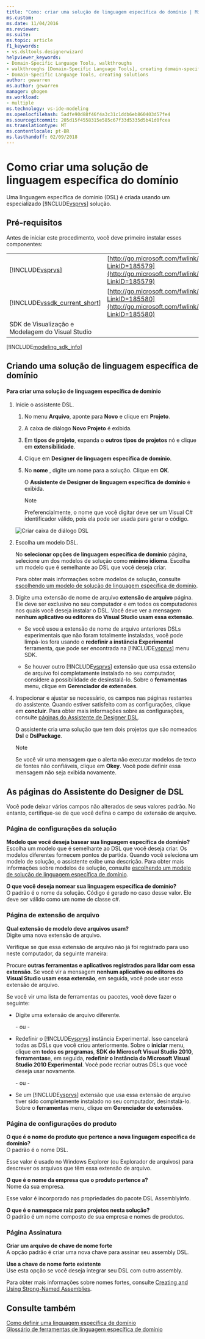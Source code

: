 ```yaml
---
title: "Como: criar uma solução de linguagem específica do domínio | Microsoft Docs"
ms.custom: 
ms.date: 11/04/2016
ms.reviewer: 
ms.suite: 
ms.topic: article
f1_keywords:
- vs.dsltools.designerwizard
helpviewer_keywords:
- Domain-Specific Language Tools, walkthroughs
- walkthroughs [Domain-Specific Language Tools], creating domain-specific language
- Domain-Specific Language Tools, creating solutions
author: gewarren
ms.author: gewarren
manager: ghogen
ms.workload:
- multiple
ms.technology: vs-ide-modeling
ms.openlocfilehash: 5adfe90d88f46f4a3c31c1ddb6eb860403d57fe4
ms.sourcegitcommit: 205d15f4558315e585c67f33d5335d5b41d0fcea
ms.translationtype: MT
ms.contentlocale: pt-BR
ms.lasthandoff: 02/09/2018
---
```

# <a name="how-to-create-a-domain-specific-language-solution"></a>Como criar uma solução de linguagem específica do domínio
Uma linguagem específica de domínio (DSL) é criada usando um especializado [!INCLUDE[vsprvs](../code-quality/includes/vsprvs_md.md)] solução.  
  
## <a name="prerequisites"></a>Pré-requisitos  
 Antes de iniciar este procedimento, você deve primeiro instalar esses componentes:  
  
|||  
|-|-|  
|[!INCLUDE[vsprvs](../code-quality/includes/vsprvs_md.md)]|[http://go.microsoft.com/fwlink/?LinkID=185579](http://go.microsoft.com/fwlink/?LinkID=185579)|  
|[!INCLUDE[vssdk_current_short](../modeling/includes/vssdk_current_short_md.md)]|[http://go.microsoft.com/fwlink/?LinkID=185580](http://go.microsoft.com/fwlink/?LinkID=185580)|  
|SDK de Visualização e Modelagem do Visual Studio||  


[!INCLUDE[modeling_sdk_info](includes/modeling_sdk_info.md)]

  
## <a name="creating-a-domain-specific-language-solution"></a>Criando uma solução de linguagem específica de domínio  
  
#### <a name="to-create-a-domain-specific-language-solution"></a>Para criar uma solução de linguagem específica de domínio  
  
1.  Inicie o assistente DSL.  
  
    1.  No menu **Arquivo**, aponte para **Novo** e clique em **Projeto**.  
  
    2.  A caixa de diálogo **Novo Projeto** é exibida.  
  
    3.  Em **tipos de projeto**, expanda o **outros tipos de projetos** nó e clique em **extensibilidade**.  
  
    4.  Clique em **Designer de linguagem específica de domínio**.  
  
    5.  No **nome** , digite um nome para a solução. Clique em **OK**.  
  
         O **Assistente de Designer de linguagem específica de domínio** é exibida.  
  
        > [!NOTE]
        >  Preferencialmente, o nome que você digitar deve ser um Visual C# identificador válido, pois ela pode ser usada para gerar o código.  
  
     ![Criar caixa de diálogo DSL](../modeling/media/create_dsldialog.png "Create_DSLDialog")  
  
2.  Escolha um modelo DSL.  
  
     No **selecionar opções de linguagem específica de domínio** página, selecione um dos modelos de solução como **mínimo idioma**. Escolha um modelo que é semelhante ao DSL que você deseja criar.  
  
     Para obter mais informações sobre modelos de solução, consulte [escolhendo um modelo de solução de linguagem específica de domínio](../modeling/choosing-a-domain-specific-language-solution-template.md).  
  
3.  Digite uma extensão de nome de arquivo **extensão de arquivo** página. Ele deve ser exclusivo no seu computador e em todos os computadores nos quais você deseja instalar o DSL. Você deve ver a mensagem **nenhum aplicativo ou editores do Visual Studio usam essa extensão**.  
  
    -   Se você usou a extensão de nome de arquivo anteriores DSLs experimentais que não foram totalmente instaladas, você pode limpá-los fora usando o **redefinir a instância Experimental** ferramenta, que pode ser encontrada na [!INCLUDE[vsprvs](../code-quality/includes/vsprvs_md.md)] menu SDK.  
  
    -   Se houver outro [!INCLUDE[vsprvs](../code-quality/includes/vsprvs_md.md)] extensão que usa essa extensão de arquivo foi completamente instalado no seu computador, considere a possibilidade de desinstalá-lo. Sobre o **ferramentas** menu, clique em **Gerenciador de extensões**.  
  
4.  Inspecionar e ajustar se necessário, os campos nas páginas restantes do assistente. Quando estiver satisfeito com as configurações, clique em **concluir**. Para obter mais informações sobre as configurações, consulte [páginas do Assistente de Designer DSL](#settings).  
  
     O assistente cria uma solução que tem dois projetos que são nomeados **Dsl** e **DslPackage**.  
  
    > [!NOTE]
    >  Se você vir uma mensagem que o alerta não executar modelos de texto de fontes não confiáveis, clique em **Okey**. Você pode definir essa mensagem não seja exibida novamente.  
  
##  <a name="settings"></a>As páginas do Assistente do Designer de DSL  
 Você pode deixar vários campos não alterados de seus valores padrão. No entanto, certifique-se de que você defina o campo de extensão de arquivo.  
  
### <a name="solution-settings-page"></a>Página de configurações da solução  
 **Modelo que você deseja basear sua linguagem específica de domínio?**  
 Escolha um modelo que é semelhante ao DSL que você deseja criar. Os modelos diferentes fornecem pontos de partida. Quando você seleciona um modelo de solução, o assistente exibe uma descrição. Para obter mais informações sobre modelos de solução, consulte [escolhendo um modelo de solução de linguagem específica de domínio](../modeling/choosing-a-domain-specific-language-solution-template.md).  
  
 **O que você deseja nomear sua linguagem específica de domínio?**  
 O padrão é o nome da solução. Código é gerado no caso desse valor. Ele deve ser válido como um nome de classe c#.  
  
### <a name="file-extension-page"></a>Página de extensão de arquivo  
 **Qual extensão de modelo deve arquivos usam?**  
 Digite uma nova extensão de arquivo.  
  
 Verifique se que essa extensão de arquivo não já foi registrado para uso neste computador, da seguinte maneira:  
  
 Procure **outras ferramentas e aplicativos registrados para lidar com essa extensão**. Se você vir a mensagem **nenhum aplicativo ou editores do Visual Studio usam essa extensão**, em seguida, você pode usar essa extensão de arquivo.  
  
 Se você vir uma lista de ferramentas ou pacotes, você deve fazer o seguinte:  
  
-   Digite uma extensão de arquivo diferente.  
  
     \- ou -  
  
-   Redefinir o [!INCLUDE[vsprvs](../code-quality/includes/vsprvs_md.md)] instância Experimental. Isso cancelará todas as DSLs que você criou anteriormente. Sobre o **iniciar** menu, clique em **todos os programas**, **SDK do Microsoft Visual Studio 2010**, **ferramentas**e, em seguida, **redefinir o Instância do Microsoft Visual Studio 2010 Experimental**. Você pode recriar outras DSLs que você deseja usar novamente.  
  
     \- ou -  
  
-   Se um [!INCLUDE[vsprvs](../code-quality/includes/vsprvs_md.md)] extensão que usa essa extensão de arquivo tiver sido completamente instalado no seu computador, desinstalá-lo. Sobre o **ferramentas** menu, clique em **Gerenciador de extensões**.  
  
### <a name="product-settings-page"></a>Página de configurações do produto  
 **O que é o nome do produto que pertence a nova linguagem específica de domínio?**  
 O padrão é o nome DSL.  
  
 Esse valor é usado no Windows Explorer (ou Explorador de arquivos) para descrever os arquivos que têm essa extensão de arquivo.  
  
 **O que é o nome da empresa que o produto pertence a?**  
 Nome da sua empresa.  
  
 Esse valor é incorporado nas propriedades do pacote DSL AssemblyInfo.  
  
 **O que é o namespace raiz para projetos nesta solução?**  
 O padrão é um nome composto de sua empresa e nomes de produtos.  
  
### <a name="signing-page"></a>Página Assinatura  
 **Criar um arquivo de chave de nome forte**  
 A opção padrão é criar uma nova chave para assinar seu assembly DSL.  
  
 **Use a chave de nome forte existente**  
 Use esta opção se você deseja integrar seu DSL com outro assembly.  
  
 Para obter mais informações sobre nomes fortes, consulte [Creating and Using Strong-Named Assemblies](http://go.microsoft.com/fwlink/?LinkId=186073).  

## <a name="see-also"></a>Consulte também

[Como definir uma linguagem específica de domínio](../modeling/how-to-define-a-domain-specific-language.md)  
[Glossário de ferramentas de linguagem específica de domínio](http://msdn.microsoft.com/ca5e84cb-a315-465c-be24-76aa3df276aa)
